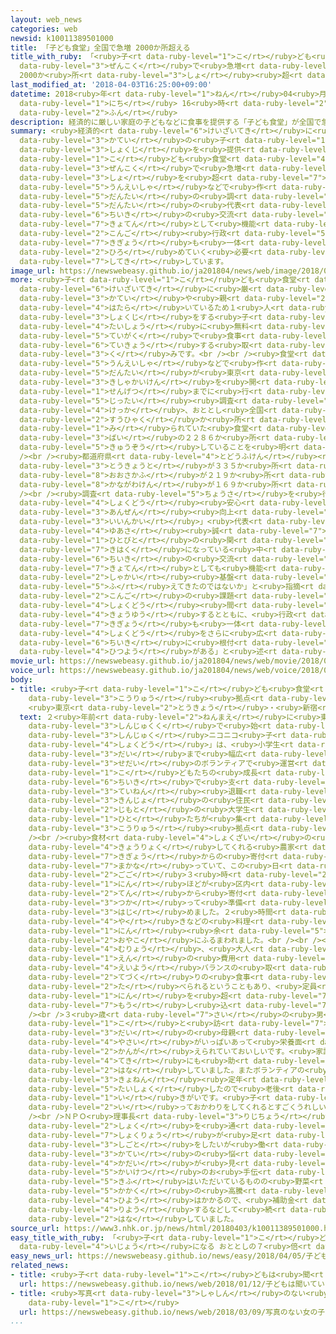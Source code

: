 ```yaml
---
layout: web_news
categories: web
newsid: k10011389501000
title: 「子ども食堂」全国で急増 2000か所超える
title_with_ruby: 「<ruby>子<rt data-ruby-level="1">こ</rt></ruby>ども<ruby>食堂<rt data-ruby-level="4">しょくどう</rt></ruby>」<ruby>全国<rt
  data-ruby-level="3">ぜんこく</rt></ruby>で<ruby>急増<rt data-ruby-level="5">きゅうぞう</rt></ruby>
  2000か<ruby>所<rt data-ruby-level="3">しょ</rt></ruby><ruby>超<rt data-ruby-level="7">こ</rt></ruby>える
last_modified_at: '2018-04-03T16:25:00+09:00'
datetime: 2018<ruby>年<rt data-ruby-level="1">ねん</rt></ruby>04<ruby>月<rt data-ruby-level="1">がつ</rt></ruby>03<ruby>日<rt
  data-ruby-level="1">にち</rt></ruby> 16<ruby>時<rt data-ruby-level="2">じ</rt></ruby>25<ruby>分<rt
  data-ruby-level="2">ふん</rt></ruby>
description: 経済的に厳しい家庭の子どもなどに食事を提供する「子ども食堂」が全国で急増し、２０００か所を超えたことが運営者などで作る団体の調べでわかりました。団体の代表は「地域の交流拠点として機能してきており、今後行政や企業も一体となってさらに広めていく必要がある」と指摘しています。
summary: <ruby>経済的<rt data-ruby-level="6">けいざいてき</rt></ruby>に<ruby>厳<rt data-ruby-level="6">きび</rt></ruby>しい<ruby>家庭<rt
  data-ruby-level="3">かてい</rt></ruby>の<ruby>子<rt data-ruby-level="1">こ</rt></ruby>どもなどに<ruby>食事<rt
  data-ruby-level="3">しょくじ</rt></ruby>を<ruby>提供<rt data-ruby-level="6">ていきょう</rt></ruby>する「<ruby>子<rt
  data-ruby-level="1">こ</rt></ruby>ども<ruby>食堂<rt data-ruby-level="4">しょくどう</rt></ruby>」が<ruby>全国<rt
  data-ruby-level="3">ぜんこく</rt></ruby>で<ruby>急増<rt data-ruby-level="5">きゅうぞう</rt></ruby>し、２０００か<ruby>所<rt
  data-ruby-level="3">しょ</rt></ruby>を<ruby>超<rt data-ruby-level="7">こ</rt></ruby>えたことが<ruby>運営者<rt
  data-ruby-level="5">うんえいしゃ</rt></ruby>などで<ruby>作<rt data-ruby-level="2">つく</rt></ruby>る<ruby>団体<rt
  data-ruby-level="5">だんたい</rt></ruby>の<ruby>調<rt data-ruby-level="3">しら</rt></ruby>べでわかりました。<ruby>団体<rt
  data-ruby-level="5">だんたい</rt></ruby>の<ruby>代表<rt data-ruby-level="3">だいひょう</rt></ruby>は「<ruby>地域<rt
  data-ruby-level="6">ちいき</rt></ruby>の<ruby>交流<rt data-ruby-level="3">こうりゅう</rt></ruby><ruby>拠点<rt
  data-ruby-level="7">きょてん</rt></ruby>として<ruby>機能<rt data-ruby-level="5">きのう</rt></ruby>してきており、<ruby>今後<rt
  data-ruby-level="2">こんご</rt></ruby><ruby>行政<rt data-ruby-level="5">ぎょうせい</rt></ruby>や<ruby>企業<rt
  data-ruby-level="7">きぎょう</rt></ruby>も<ruby>一体<rt data-ruby-level="2">いったい</rt></ruby>となってさらに<ruby>広<rt
  data-ruby-level="2">ひろ</rt></ruby>めていく<ruby>必要<rt data-ruby-level="4">ひつよう</rt></ruby>がある」と<ruby>指摘<rt
  data-ruby-level="7">してき</rt></ruby>しています。
image_url: https://newswebeasy.github.io/ja201804/news/web/image/2018/04/03/K10011389501_1804031733_1804031735_01_03.jpg
more: <ruby>子<rt data-ruby-level="1">こ</rt></ruby>ども<ruby>食堂<rt data-ruby-level="4">しょくどう</rt></ruby>は、<ruby>経済的<rt
  data-ruby-level="6">けいざいてき</rt></ruby>に<ruby>厳<rt data-ruby-level="6">きび</rt></ruby>しい<ruby>家庭<rt
  data-ruby-level="3">かてい</rt></ruby>や<ruby>親<rt data-ruby-level="2">おや</rt></ruby>が<ruby>働<rt
  data-ruby-level="4">はたら</rt></ruby>いているため１<ruby>人<rt data-ruby-level="1">にん</rt></ruby>で<ruby>食事<rt
  data-ruby-level="3">しょくじ</rt></ruby>をする<ruby>子<rt data-ruby-level="1">こ</rt></ruby>どもなどを<ruby>対象<rt
  data-ruby-level="4">たいしょう</rt></ruby>に<ruby>無料<rt data-ruby-level="4">むりょう</rt></ruby>や<ruby>低額<rt
  data-ruby-level="5">ていがく</rt></ruby>で<ruby>食事<rt data-ruby-level="3">しょくじ</rt></ruby>を<ruby>提供<rt
  data-ruby-level="6">ていきょう</rt></ruby>する<ruby>取<rt data-ruby-level="3">と</rt></ruby>り<ruby>組<rt
  data-ruby-level="3">く</rt></ruby>みです。<br /><br /><ruby>食堂<rt data-ruby-level="4">しょくどう</rt></ruby>の<ruby>運営者<rt
  data-ruby-level="5">うんえいしゃ</rt></ruby>などで<ruby>作<rt data-ruby-level="2">つく</rt></ruby>る<ruby>団体<rt
  data-ruby-level="5">だんたい</rt></ruby>が<ruby>東京<rt data-ruby-level="2">とうきょう</rt></ruby>で<ruby>記者会見<rt
  data-ruby-level="3">きしゃかいけん</rt></ruby>を<ruby>開<rt data-ruby-level="3">ひら</rt></ruby>き、<ruby>先月<rt
  data-ruby-level="1">せんげつ</rt></ruby>までに<ruby>行<rt data-ruby-level="2">い</rt></ruby>った<ruby>実態<rt
  data-ruby-level="5">じったい</rt></ruby><ruby>調査<rt data-ruby-level="5">ちょうさ</rt></ruby>の<ruby>結果<rt
  data-ruby-level="4">けっか</rt></ruby>、おととし<ruby>全国<rt data-ruby-level="3">ぜんこく</rt></ruby>に<ruby>数百<rt
  data-ruby-level="2">すうひゃく</rt></ruby>か<ruby>所<rt data-ruby-level="3">しょ</rt></ruby>あると<ruby>見<rt
  data-ruby-level="1">み</rt></ruby>られていた<ruby>食堂<rt data-ruby-level="4">しょくどう</rt></ruby>がその７<ruby>倍<rt
  data-ruby-level="3">ばい</rt></ruby>の２２８６か<ruby>所<rt data-ruby-level="3">しょ</rt></ruby>にまで<ruby>急増<rt
  data-ruby-level="5">きゅうぞう</rt></ruby>していることを<ruby>明<rt data-ruby-level="2">あき</rt></ruby>らかにしました。<br
  /><br /><ruby>都道府県<rt data-ruby-level="4">とどうふけん</rt></ruby><ruby>別<rt data-ruby-level="4">べつ</rt></ruby>では、<ruby>東京都<rt
  data-ruby-level="3">とうきょうと</rt></ruby>が３３５か<ruby>所<rt data-ruby-level="3">しょ</rt></ruby>、<ruby>大阪府<rt
  data-ruby-level="8">おおさかふ</rt></ruby>が２１９か<ruby>所<rt data-ruby-level="3">しょ</rt></ruby>、<ruby>神奈川県<rt
  data-ruby-level="8">かながわけん</rt></ruby>が１６９か<ruby>所<rt data-ruby-level="3">しょ</rt></ruby>などとなっています。<br
  /><br /><ruby>調査<rt data-ruby-level="5">ちょうさ</rt></ruby>を<ruby>行<rt data-ruby-level="2">い</rt></ruby>った「こども<ruby>食堂<rt
  data-ruby-level="4">しょくどう</rt></ruby><ruby>安心<rt data-ruby-level="3">あんしん</rt></ruby>・<ruby>安全<rt
  data-ruby-level="3">あんぜん</rt></ruby><ruby>向上<rt data-ruby-level="3">こうじょう</rt></ruby><ruby>委員会<rt
  data-ruby-level="3">いいんかい</rt></ruby>」<ruby>代表<rt data-ruby-level="3">だいひょう</rt></ruby>の<ruby>湯浅<rt
  data-ruby-level="4">ゆあさ</rt></ruby><ruby>誠<rt data-ruby-level="7">まこと</rt></ruby>さんは、「<ruby>人々<rt
  data-ruby-level="1">ひとびと</rt></ruby>の<ruby>関<rt data-ruby-level="8">かか</rt></ruby>わりが<ruby>希薄<rt
  data-ruby-level="7">きはく</rt></ruby>になっている<ruby>中<rt data-ruby-level="1">なか</rt></ruby>、<ruby>地域<rt
  data-ruby-level="6">ちいき</rt></ruby>の<ruby>交流<rt data-ruby-level="3">こうりゅう</rt></ruby>の<ruby>拠点<rt
  data-ruby-level="7">きょてん</rt></ruby>としても<ruby>機能<rt data-ruby-level="5">きのう</rt></ruby>してきており、<ruby>社会<rt
  data-ruby-level="2">しゃかい</rt></ruby><ruby>基盤<rt data-ruby-level="7">きばん</rt></ruby>の１つとして<ruby>増<rt
  data-ruby-level="5">ふ</rt></ruby>えてきたのではないか」と<ruby>指摘<rt data-ruby-level="7">してき</rt></ruby>しました。そのうえで<ruby>今後<rt
  data-ruby-level="2">こんご</rt></ruby>の<ruby>課題<rt data-ruby-level="4">かだい</rt></ruby>について、「<ruby>食堂<rt
  data-ruby-level="4">しょくどう</rt></ruby><ruby>間<rt data-ruby-level="2">かん</rt></ruby>でノウハウを<ruby>共有<rt
  data-ruby-level="4">きょうゆう</rt></ruby>するとともに、<ruby>行政<rt data-ruby-level="5">ぎょうせい</rt></ruby>や<ruby>企業<rt
  data-ruby-level="7">きぎょう</rt></ruby>も<ruby>一体<rt data-ruby-level="2">いったい</rt></ruby>となって<ruby>食堂<rt
  data-ruby-level="4">しょくどう</rt></ruby>をさらに<ruby>広<rt data-ruby-level="2">ひろ</rt></ruby>め<ruby>地域<rt
  data-ruby-level="6">ちいき</rt></ruby>に<ruby>根付<rt data-ruby-level="4">ねづ</rt></ruby>かせていく<ruby>必要<rt
  data-ruby-level="4">ひつよう</rt></ruby>がある」と<ruby>述<rt data-ruby-level="5">の</rt></ruby>べました。
movie_url: https://newswebeasy.github.io/ja201804/news/web/movie/2018/04/03/k10011389501_201804031733_201804031735.mp4
voice_url: https://newswebeasy.github.io/ja201804/news/web/voice/2018/04/03/k10011389501_201804031733_201804031735.mp3
body:
- title: <ruby>子<rt data-ruby-level="1">こ</rt></ruby>ども<ruby>食堂<rt data-ruby-level="4">しょくどう</rt></ruby>が<ruby>交流<rt
    data-ruby-level="3">こうりゅう</rt></ruby><ruby>拠点<rt data-ruby-level="7">きょてん</rt></ruby>に
    <ruby>東京<rt data-ruby-level="2">とうきょう</rt></ruby>・<ruby>新宿<rt data-ruby-level="3">しんじゅく</rt></ruby>
  text: ２<ruby>年前<rt data-ruby-level="2">ねんまえ</rt></ruby>に<ruby>東京<rt data-ruby-level="2">とうきょう</rt></ruby>・<ruby>新宿区<rt
    data-ruby-level="3">しんじゅくく</rt></ruby>で<ruby>始<rt data-ruby-level="3">はじ</rt></ruby>まった「<ruby>新宿<rt
    data-ruby-level="3">しんじゅく</rt></ruby>ニコニコ<ruby>子<rt data-ruby-level="1">こ</rt></ruby>ども<ruby>食堂<rt
    data-ruby-level="4">しょくどう</rt></ruby>」は、<ruby>小学生<rt data-ruby-level="1">しょうがくせい</rt></ruby>から７０<ruby>代<rt
    data-ruby-level="3">だい</rt></ruby>まで<ruby>幅広<rt data-ruby-level="7">はばひろ</rt></ruby>い<ruby>世代<rt
    data-ruby-level="3">せだい</rt></ruby>のボランティアで<ruby>運営<rt data-ruby-level="5">うんえい</rt></ruby>されています。<ruby>子<rt
    data-ruby-level="1">こ</rt></ruby>どもたちの<ruby>成長<rt data-ruby-level="4">せいちょう</rt></ruby>を<ruby>地域<rt
    data-ruby-level="6">ちいき</rt></ruby>で<ruby>支<rt data-ruby-level="5">ささ</rt></ruby>えようと、<ruby>定年<rt
    data-ruby-level="3">ていねん</rt></ruby><ruby>退職<rt data-ruby-level="5">たいしょく</rt></ruby>した<ruby>近所<rt
    data-ruby-level="3">きんじょ</rt></ruby>の<ruby>住民<rt data-ruby-level="4">じゅうみん</rt></ruby>や<ruby>地元<rt
    data-ruby-level="2">じもと</rt></ruby>の<ruby>大学生<rt data-ruby-level="1">だいがくせい</rt></ruby>などさまざまな<ruby>人<rt
    data-ruby-level="1">ひと</rt></ruby>たちが<ruby>集<rt data-ruby-level="3">あつ</rt></ruby>まり<ruby>交流<rt
    data-ruby-level="3">こうりゅう</rt></ruby><ruby>拠点<rt data-ruby-level="7">きょてん</rt></ruby>にもなっています。<br
    /><br /><ruby>食材<rt data-ruby-level="4">しょくざい</rt></ruby>の<ruby>一部<rt data-ruby-level="3">いちぶ</rt></ruby>は<ruby>協力<rt
    data-ruby-level="4">きょうりょく</rt></ruby>してくれる<ruby>農家<rt data-ruby-level="3">のうか</rt></ruby>や<ruby>企業<rt
    data-ruby-level="7">きぎょう</rt></ruby>からの<ruby>寄付<rt data-ruby-level="5">きふ</rt></ruby>で<ruby>賄<rt
    data-ruby-level="7">まかな</rt></ruby>っていて、この<ruby>日<rt data-ruby-level="1">ひ</rt></ruby>は<ruby>午後<rt
    data-ruby-level="2">ごご</rt></ruby>３<ruby>時<rt data-ruby-level="2">じ</rt></ruby>すぎからボランティア１０<ruby>人<rt
    data-ruby-level="1">にん</rt></ruby>ほどが<ruby>区内<rt data-ruby-level="3">くない</rt></ruby>のすし<ruby>店<rt
    data-ruby-level="2">てん</rt></ruby>から<ruby>寄付<rt data-ruby-level="5">きふ</rt></ruby>されたまぐろなどを<ruby>使<rt
    data-ruby-level="3">つか</rt></ruby>って<ruby>準備<rt data-ruby-level="5">じゅんび</rt></ruby>を<ruby>始<rt
    data-ruby-level="3">はじ</rt></ruby>めました。２<ruby>時間<rt data-ruby-level="2">じかん</rt></ruby>ほどかけてまぐろのカマ<ruby>焼<rt
    data-ruby-level="4">や</rt></ruby>きなどの<ruby>料理<rt data-ruby-level="4">りょうり</rt></ruby>ができあがり、６０<ruby>人<rt
    data-ruby-level="1">にん</rt></ruby><ruby>余<rt data-ruby-level="5">あま</rt></ruby>りの<ruby>親子<rt
    data-ruby-level="2">おやこ</rt></ruby>にふるまわれました。<br /><br /><ruby>子<rt data-ruby-level="1">こ</rt></ruby>どもは<ruby>無料<rt
    data-ruby-level="4">むりょう</rt></ruby>、<ruby>大人<rt data-ruby-level="8">おとな</rt></ruby>は３００<ruby>円<rt
    data-ruby-level="1">えん</rt></ruby>の<ruby>費用<rt data-ruby-level="4">ひよう</rt></ruby>で、<ruby>栄養<rt
    data-ruby-level="4">えいよう</rt></ruby>バランスの<ruby>取<rt data-ruby-level="3">と</rt></ruby>れた<ruby>手作<rt
    data-ruby-level="2">てづく</rt></ruby>りの<ruby>食事<rt data-ruby-level="3">しょくじ</rt></ruby>が<ruby>食<rt
    data-ruby-level="2">た</rt></ruby>べられるということもあり、<ruby>定員<rt data-ruby-level="3">ていいん</rt></ruby>の３０<ruby>人<rt
    data-ruby-level="1">にん</rt></ruby>を<ruby>超<rt data-ruby-level="7">こ</rt></ruby>える<ruby>申<rt
    data-ruby-level="7">もう</rt></ruby>し<ruby>込<rt data-ruby-level="7">こ</rt></ruby>みもあるということです。<br
    /><br />３<ruby>歳<rt data-ruby-level="7">さい</rt></ruby>の<ruby>男<rt data-ruby-level="1">おとこ</rt></ruby>の<ruby>子<rt
    data-ruby-level="1">こ</rt></ruby>と<ruby>訪<rt data-ruby-level="7">おとず</rt></ruby>れた３０<ruby>代<rt
    data-ruby-level="3">だい</rt></ruby>の<ruby>母親<rt data-ruby-level="2">ははおや</rt></ruby>は「<ruby>野菜<rt
    data-ruby-level="4">やさい</rt></ruby>がいっぱいあって<ruby>栄養面<rt data-ruby-level="4">えいようめん</rt></ruby>も<ruby>考<rt
    data-ruby-level="2">かんが</rt></ruby>えられていておいしいです。<ruby>家計<rt data-ruby-level="2">かけい</rt></ruby><ruby>的<rt
    data-ruby-level="4">てき</rt></ruby>にも<ruby>助<rt data-ruby-level="3">たす</rt></ruby>かります」と<ruby>話<rt
    data-ruby-level="2">はな</rt></ruby>していました。またボランティアの<ruby>男性<rt data-ruby-level="5">だんせい</rt></ruby>は「<ruby>去年<rt
    data-ruby-level="3">きょねん</rt></ruby><ruby>定年<rt data-ruby-level="3">ていねん</rt></ruby><ruby>退職<rt
    data-ruby-level="5">たいしょく</rt></ruby>したので<ruby>老後<rt data-ruby-level="4">ろうご</rt></ruby>の<ruby>生<rt
    data-ruby-level="1">い</rt></ruby>きがいです。<ruby>子<rt data-ruby-level="1">こ</rt></ruby>どもたちが『おいしい』と<ruby>言<rt
    data-ruby-level="2">い</rt></ruby>っておかわりをしてくれるとすごくうれしいです」と<ruby>話<rt data-ruby-level="2">はな</rt></ruby>していました。<br
    /><br />ＮＰＯ<ruby>理事長<rt data-ruby-level="3">りじちょう</rt></ruby>の<ruby>猪爪<rt data-ruby-level="8">いづめ</rt></ruby>まさみさんは「<ruby>食<rt
    data-ruby-level="2">しょく</rt></ruby>を<ruby>通<rt data-ruby-level="2">つう</rt></ruby>じて『<ruby>食糧<rt
    data-ruby-level="7">しょくりょう</rt></ruby>が<ruby>足<rt data-ruby-level="1">た</rt></ruby>りない』とか『<ruby>仕事<rt
    data-ruby-level="3">しごと</rt></ruby>をしたいが<ruby>働<rt data-ruby-level="4">はたら</rt></ruby>くところがない』など<ruby>家庭<rt
    data-ruby-level="3">かてい</rt></ruby>の<ruby>悩<rt data-ruby-level="7">なや</rt></ruby>みや<ruby>課題<rt
    data-ruby-level="4">かだい</rt></ruby>が<ruby>見<rt data-ruby-level="1">み</rt></ruby>えてくるので<ruby>解決<rt
    data-ruby-level="5">かいけつ</rt></ruby>のお<ruby>手伝<rt data-ruby-level="8">てつだ</rt></ruby>いにつながっています。<ruby>寄付<rt
    data-ruby-level="5">きふ</rt></ruby>はいただいているものの<ruby>野菜<rt data-ruby-level="4">やさい</rt></ruby>の<ruby>価格<rt
    data-ruby-level="5">かかく</rt></ruby>の<ruby>高騰<rt data-ruby-level="7">こうとう</rt></ruby>などで<ruby>費用<rt
    data-ruby-level="4">ひよう</rt></ruby>はかかるので、<ruby>補助金<rt data-ruby-level="6">ほじょきん</rt></ruby>を<ruby>利用<rt
    data-ruby-level="4">りよう</rt></ruby>するなどして<ruby>続<rt data-ruby-level="4">つづ</rt></ruby>けていきたいです」と<ruby>話<rt
    data-ruby-level="2">はな</rt></ruby>していました。
source_url: https://www3.nhk.or.jp/news/html/20180403/k10011389501000.html
easy_title_with_ruby: 「<ruby>子<rt data-ruby-level="1">こ</rt></ruby>ども<ruby>食堂<rt data-ruby-level="4">しょくどう</rt></ruby>」が２０００<ruby>以上<rt
  data-ruby-level="4">いじょう</rt></ruby>になる おととしの７<ruby>倍<rt data-ruby-level="3">ばい</rt></ruby>
easy_news_url: https://newswebeasy.github.io/news/easy/2018/04/05/子ども食堂が2000以上になる-おととしの7倍
related_news:
- title: <ruby>子<rt data-ruby-level="1">こ</rt></ruby>どもは<ruby>聞<rt data-ruby-level="2">き</rt></ruby>いている
  url: https://newswebeasy.github.io/news/web/2018/01/12/子どもは聞いている
- title: <ruby>写真<rt data-ruby-level="3">しゃしん</rt></ruby>のない<ruby>女<rt data-ruby-level="1">おんな</rt></ruby>の<ruby>子<rt
    data-ruby-level="1">こ</rt></ruby>
  url: https://newswebeasy.github.io/news/web/2018/03/09/写真のない女の子
...
```

